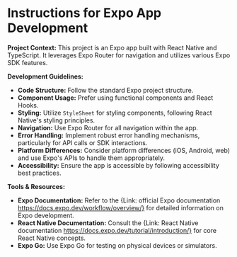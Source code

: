 # Instructions for Expo App Development

**Project Context:**
This project is an Expo app built with React Native and TypeScript. It leverages Expo Router for navigation and utilizes various Expo SDK features.

**Development Guidelines:**

- **Code Structure:** Follow the standard Expo project structure.
- **Component Usage:** Prefer using functional components and React Hooks.
- **Styling:** Utilize `StyleSheet` for styling components, following React Native's styling principles.
- **Navigation:** Use Expo Router for all navigation within the app.
- **Error Handling:** Implement robust error handling mechanisms, particularly for API calls or SDK interactions.
- **Platform Differences:** Consider platform differences (iOS, Android, web) and use Expo's APIs to handle them appropriately.
- **Accessibility:** Ensure the app is accessible by following accessibility best practices.

**Tools & Resources:**

- **Expo Documentation:** Refer to the {Link: official Expo documentation https://docs.expo.dev/workflow/overview/} for detailed information on Expo development.
- **React Native Documentation:** Consult the {Link: React Native documentation https://docs.expo.dev/tutorial/introduction/} for core React Native concepts.
- **Expo Go:** Use Expo Go for testing on physical devices or simulators.
